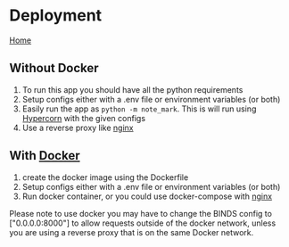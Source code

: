 # Deployment

[Home](index.md)

## Without Docker
1. To run this app you should have all the python requirements
2. Setup configs either with a .env file or environment variables (or both)
3. Easily run the app as `python -m note_mark`.
This is will run using [Hypercorn](https://pypi.org/project/Hypercorn/)
with the given configs
4. Use a reverse proxy like [nginx](https://nginx.org/)

## With [Docker](https://www.docker.com/)
1. create the docker image using the Dockerfile
2. Setup configs either with a .env file or environment variables (or both)
3. Run docker container, or you could use docker-compose with [nginx](https://nginx.org/)

Please note to use docker you may have to change
the BINDS config to ["0.0.0.0:8000"] to allow requests outside of the docker network,
unless you are using a reverse proxy that is on the same Docker network.
